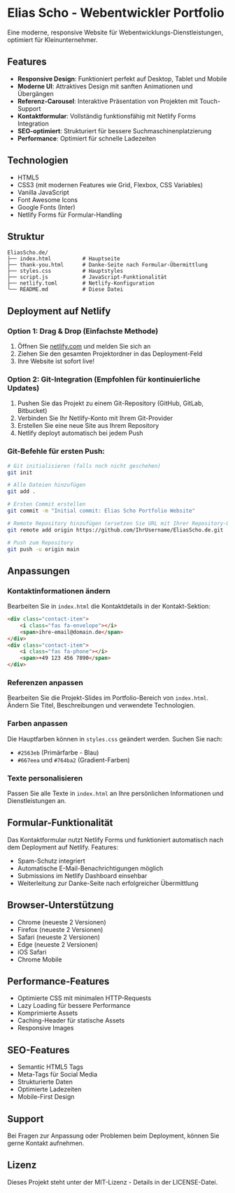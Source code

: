 # Elias Scho - Webentwickler Portfolio

Eine moderne, responsive Website für Webentwicklungs-Dienstleistungen, optimiert für Kleinunternehmer.

## Features

- **Responsive Design**: Funktioniert perfekt auf Desktop, Tablet und Mobile
- **Moderne UI**: Attraktives Design mit sanften Animationen und Übergängen
- **Referenz-Carousel**: Interaktive Präsentation von Projekten mit Touch-Support
- **Kontaktformular**: Vollständig funktionsfähig mit Netlify Forms Integration
- **SEO-optimiert**: Strukturiert für bessere Suchmaschinenplatzierung
- **Performance**: Optimiert für schnelle Ladezeiten

## Technologien

- HTML5
- CSS3 (mit modernen Features wie Grid, Flexbox, CSS Variables)
- Vanilla JavaScript
- Font Awesome Icons
- Google Fonts (Inter)
- Netlify Forms für Formular-Handling

## Struktur

```
EliasScho.de/
├── index.html          # Hauptseite
├── thank-you.html      # Danke-Seite nach Formular-Übermittlung
├── styles.css          # Hauptstyles
├── script.js           # JavaScript-Funktionalität
├── netlify.toml        # Netlify-Konfiguration
└── README.md           # Diese Datei
```

## Deployment auf Netlify

### Option 1: Drag & Drop (Einfachste Methode)

1. Öffnen Sie [netlify.com](https://netlify.com) und melden Sie sich an
2. Ziehen Sie den gesamten Projektordner in das Deployment-Feld
3. Ihre Website ist sofort live!

### Option 2: Git-Integration (Empfohlen für kontinuierliche Updates)

1. Pushen Sie das Projekt zu einem Git-Repository (GitHub, GitLab, Bitbucket)
2. Verbinden Sie Ihr Netlify-Konto mit Ihrem Git-Provider
3. Erstellen Sie eine neue Site aus Ihrem Repository
4. Netlify deployt automatisch bei jedem Push

### Git-Befehle für ersten Push:

```bash
# Git initialisieren (falls noch nicht geschehen)
git init

# Alle Dateien hinzufügen
git add .

# Ersten Commit erstellen
git commit -m "Initial commit: Elias Scho Portfolio Website"

# Remote Repository hinzufügen (ersetzen Sie URL mit Ihrer Repository-URL)
git remote add origin https://github.com/IhrUsername/EliasScho.de.git

# Push zum Repository
git push -u origin main
```

## Anpassungen

### Kontaktinformationen ändern

Bearbeiten Sie in `index.html` die Kontaktdetails in der Kontakt-Sektion:

```html
<div class="contact-item">
    <i class="fas fa-envelope"></i>
    <span>ihre-email@domain.de</span>
</div>
<div class="contact-item">
    <i class="fas fa-phone"></i>
    <span>+49 123 456 7890</span>
</div>
```

### Referenzen anpassen

Bearbeiten Sie die Projekt-Slides im Portfolio-Bereich von `index.html`. Ändern Sie Titel, Beschreibungen und verwendete Technologien.

### Farben anpassen

Die Hauptfarben können in `styles.css` geändert werden. Suchen Sie nach:
- `#2563eb` (Primärfarbe - Blau)
- `#667eea` und `#764ba2` (Gradient-Farben)

### Texte personalisieren

Passen Sie alle Texte in `index.html` an Ihre persönlichen Informationen und Dienstleistungen an.

## Formular-Funktionalität

Das Kontaktformular nutzt Netlify Forms und funktioniert automatisch nach dem Deployment auf Netlify. Features:

- Spam-Schutz integriert
- Automatische E-Mail-Benachrichtigungen möglich
- Submissions im Netlify Dashboard einsehbar
- Weiterleitung zur Danke-Seite nach erfolgreicher Übermittlung

## Browser-Unterstützung

- Chrome (neueste 2 Versionen)
- Firefox (neueste 2 Versionen)
- Safari (neueste 2 Versionen)
- Edge (neueste 2 Versionen)
- iOS Safari
- Chrome Mobile

## Performance-Features

- Optimierte CSS mit minimalen HTTP-Requests
- Lazy Loading für bessere Performance
- Komprimierte Assets
- Caching-Header für statische Assets
- Responsive Images

## SEO-Features

- Semantic HTML5 Tags
- Meta-Tags für Social Media
- Strukturierte Daten
- Optimierte Ladezeiten
- Mobile-First Design

## Support

Bei Fragen zur Anpassung oder Problemen beim Deployment, können Sie gerne Kontakt aufnehmen.

## Lizenz

Dieses Projekt steht unter der MIT-Lizenz - Details in der LICENSE-Datei.
